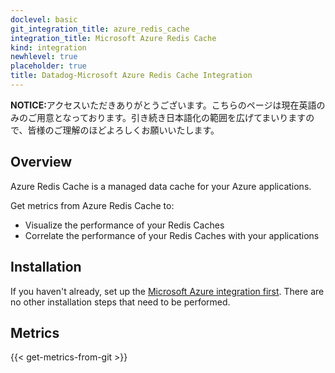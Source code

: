 ```yaml
---
doclevel: basic
git_integration_title: azure_redis_cache
integration_title: Microsoft Azure Redis Cache
kind: integration
newhlevel: true
placeholder: true
title: Datadog-Microsoft Azure Redis Cache Integration
---
```


<div class='alert alert-info'><strong>NOTICE:</strong>アクセスいただきありがとうございます。こちらのページは現在英語のみのご用意となっております。引き続き日本語化の範囲を広げてまいりますので、皆様のご理解のほどよろしくお願いいたします。</div>



## Overview
Azure Redis Cache is a managed data cache for your Azure applications.

Get metrics from Azure Redis Cache to:

* Visualize the performance of your Redis Caches
* Correlate the performance of your Redis Caches with your applications

## Installation

If you haven't already, set up the [Microsoft Azure integration first](/integrations/azure). There are no other installation steps that need to be performed.

## Metrics

{{< get-metrics-from-git >}}
